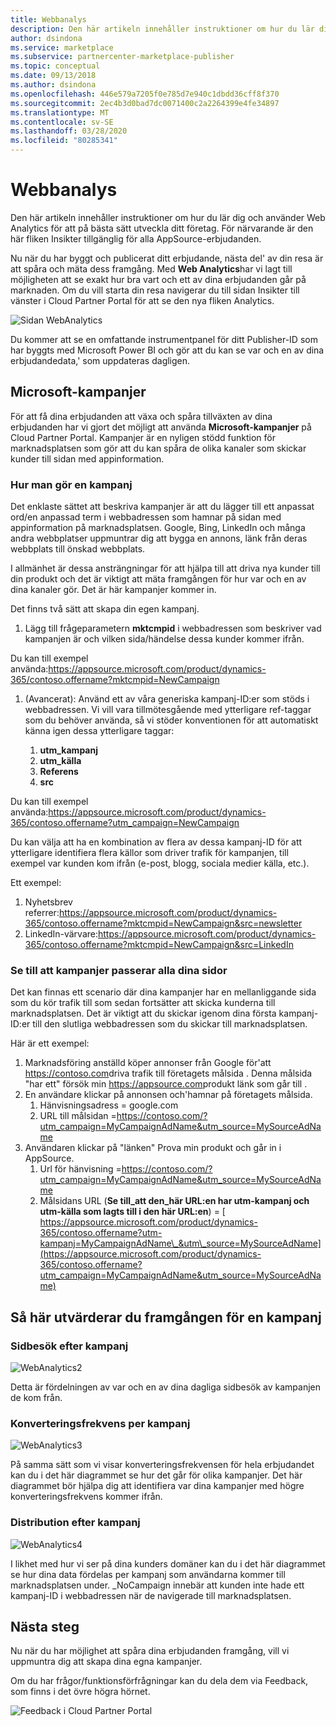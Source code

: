 ```yaml
---
title: Webbanalys
description: Den här artikeln innehåller instruktioner om hur du lär dig och använder Web Analytics för att på bästa sätt utveckla ditt företag.
author: dsindona
ms.service: marketplace
ms.subservice: partnercenter-marketplace-publisher
ms.topic: conceptual
ms.date: 09/13/2018
ms.author: dsindona
ms.openlocfilehash: 446e579a7205f0e785d7e940c1dbdd36cff8f370
ms.sourcegitcommit: 2ec4b3d0bad7dc0071400c2a2264399e4fe34897
ms.translationtype: MT
ms.contentlocale: sv-SE
ms.lasthandoff: 03/28/2020
ms.locfileid: "80285341"
---
```

<a name="web-analytics"></a>Webbanalys
=============

Den här artikeln innehåller instruktioner om hur du lär dig och använder Web Analytics för att på bästa sätt utveckla ditt företag. För närvarande är den här fliken Insikter tillgänglig för alla AppSource-erbjudanden.

Nu när du har byggt och publicerat ditt erbjudande, nästa del\' av din resa är att spåra och mäta dess framgång. Med **Web Analytics**har vi lagt till möjligheten att se exakt hur bra vart och ett av dina erbjudanden går på marknaden. Om du vill starta din resa navigerar du till sidan Insikter till vänster i Cloud Partner Portal för att se den nya fliken Analytics.

![Sidan WebAnalytics](./media/si-getting-started/WebAnalytics1.png)

Du kommer att se en omfattande instrumentpanel för ditt Publisher-ID som har byggts med Microsoft Power BI och gör att du kan se var och en av dina erbjudandedata,\' som uppdateras dagligen.

<a name="microsoft-campaigns"></a>**Microsoft-kampanjer**
-----------------------

För att få dina erbjudanden att växa och spåra tillväxten av dina erbjudanden har vi gjort det möjligt att använda **Microsoft-kampanjer** på Cloud Partner Portal. Kampanjer är en nyligen stödd funktion för marknadsplatsen som gör att du kan spåra de olika kanaler som skickar kunder till sidan med appinformation.

### <a name="how-to-make-a-campaign"></a>**Hur man gör en kampanj**

Det enklaste sättet att beskriva kampanjer är att du lägger till ett anpassat ord/en anpassad term i webbadressen som hamnar på sidan med appinformation på marknadsplatsen. Google, Bing, LinkedIn och många andra webbplatser uppmuntrar dig att bygga en annons, länk från deras webbplats till önskad webbplats.

I allmänhet är dessa ansträngningar för att hjälpa till att driva nya kunder till din produkt och det är viktigt att mäta framgången för hur var och en av dina kanaler gör. Det är här kampanjer kommer in.

Det finns två sätt att skapa din egen kampanj.

1. Lägg till frågeparametern **mktcmpid** i webbadressen som beskriver vad kampanjen är och vilken sida/händelse dessa kunder kommer ifrån.

Du kan till exempel använda:<https://appsource.microsoft.com/product/dynamics-365/contoso.offername?mktcmpid=NewCampaign>

1. (Avancerat): Använd ett av våra generiska kampanj-ID:er som stöds i webbadressen. Vi vill vara tillmötesgående med ytterligare ref-taggar som du behöver använda, så vi stöder konventionen för att automatiskt känna igen dessa ytterligare taggar:
    
    1. **utm\_kampanj**
    2. **utm\_källa**
    3. **Referens**
    4. **src**

Du kan till exempel använda:<https://appsource.microsoft.com/product/dynamics-365/contoso.offername?utm_campaign=NewCampaign>

Du kan välja att ha en kombination av flera av dessa kampanj-ID för att ytterligare identifiera flera källor som driver trafik för kampanjen, till exempel var kunden kom ifrån (e-post, blogg, sociala medier källa, etc.).

Ett exempel:

1. Nyhetsbrev referrer:<https://appsource.microsoft.com/product/dynamics-365/contoso.offername?mktcmpid=NewCampaign&src=newsletter>
2. LinkedIn-värvare:<https://appsource.microsoft.com/product/dynamics-365/contoso.offername?mktcmpid=NewCampaign&src=LinkedIn>

### <a name="ensuring-campaigns-pass-through-all-your-pages"></a>**Se till att kampanjer passerar alla dina sidor**

Det kan finnas ett scenario där dina kampanjer har en mellanliggande sida som du kör trafik till som sedan fortsätter att skicka kunderna till marknadsplatsen. Det är viktigt att du skickar igenom dina första kampanj-ID:er till den slutliga webbadressen som du skickar till marknadsplatsen.

Här är ett exempel:

1. Marknadsföring anställd köper annonser från Google för\'att <https://contoso.com>driva trafik till företagets målsida . Denna målsida \"har ett\" försök min <https://appsource.com>produkt länk som går till .
2. En användare klickar på annonsen och\'hamnar på företagets målsida.
    1.  Hänvisningsadress = google.com
    2.  URL till målsidan =<https://contoso.com/?utm_campaign=MyCampaignAdName&utm_source=MySourceAdName>
3. Användaren klickar på \"länken\" Prova min produkt och går in i AppSource.
    1. Url för hänvisning =<https://contoso.com/?utm_campaign=MyCampaignAdName&utm_source=MySourceAdName>
    2. Målsidans URL (**Se till\_att den\_här URL:en har utm-kampanj och utm-källa som lagts till i den här URL:en**) = [ https://appsource.microsoft.com/product/dynamics-365/contoso.offername?utm-kampanj=MyCampaignAdName\_&utm\_source=MySourceAdName](https://appsource.microsoft.com/product/dynamics-365/contoso.offername?utm_campaign=MyCampaignAdName&utm_source=MySourceAdName)

<a name="how-to-evaluate-the-success-of-a-campaign"></a>Så här utvärderar du framgången för en kampanj
-----------------------------------------

### <a name="page-visits-by-campaign"></a>**Sidbesök efter kampanj**

![WebAnalytics2](./media/si-getting-started/WebAnalytics2.png)

Detta är fördelningen av var och en av dina dagliga sidbesök av kampanjen de kom från.

### <a name="conversion-rate-by-campaign"></a>**Konverteringsfrekvens per kampanj**

![WebAnalytics3](./media/si-getting-started/WebAnalytics3.png)

På samma sätt som vi visar konverteringsfrekvensen för hela erbjudandet kan du i det här diagrammet se hur det går för olika kampanjer. Det här diagrammet bör hjälpa dig att identifiera var dina kampanjer med högre konverteringsfrekvens kommer ifrån.

### <a name="distribution-by-campaign"></a>**Distribution efter kampanj**

![WebAnalytics4](./media/si-getting-started/WebAnalytics4.png)

I likhet med hur vi ser på dina kunders domäner kan du i det här diagrammet se hur dina data fördelas per kampanj som användarna kommer till marknadsplatsen under. \_NoCampaign innebär att kunden inte hade ett kampanj-ID i webbadressen när de navigerade till marknadsplatsen.

<a name="next-steps"></a>**Nästa steg**
--------------

Nu när du har möjlighet att spåra dina erbjudanden framgång, vill vi uppmuntra dig att skapa dina egna kampanjer.

Om du har frågor/funktionsförfrågningar kan du dela dem via Feedback, som finns i det övre högra hörnet.

![Feedback i Cloud Partner Portal](./media/si-getting-started/WebAnalytics5.png)
